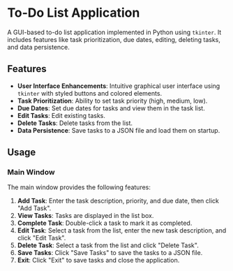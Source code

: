 # To-Do List Application

A GUI-based to-do list application implemented in Python using `tkinter`. It includes features like task prioritization, due dates, editing, deleting tasks, and data persistence.

## Features

- **User Interface Enhancements**: Intuitive graphical user interface using `tkinter` with styled buttons and colored elements.
- **Task Prioritization**: Ability to set task priority (high, medium, low).
- **Due Dates**: Set due dates for tasks and view them in the task list.
- **Edit Tasks**: Edit existing tasks.
- **Delete Tasks**: Delete tasks from the list.
- **Data Persistence**: Save tasks to a JSON file and load them on startup.


## Usage

### Main Window

The main window provides the following features:

1. **Add Task**: Enter the task description, priority, and due date, then click "Add Task".
2. **View Tasks**: Tasks are displayed in the list box.
3. **Complete Task**: Double-click a task to mark it as completed.
4. **Edit Task**: Select a task from the list, enter the new task description, and click "Edit Task".
5. **Delete Task**: Select a task from the list and click "Delete Task".
6. **Save Tasks**: Click "Save Tasks" to save the tasks to a JSON file.
7. **Exit**: Click "Exit" to save tasks and close the application.


